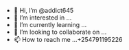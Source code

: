- 👋 Hi, I’m @addict645
- 👀 I’m interested in ...
- 🌱 I’m currently learning ...
- 💞️ I’m looking to collaborate on ...
- 📫 How to reach me ...+254791195226 

<!---
addict645/addict645 is a ✨ special ✨ repository because its `README.md` (this file) appears on your GitHub profile.
You can click the Preview link to take a look at your changes.
--->
